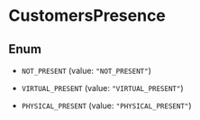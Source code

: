 
# CustomersPresence

## Enum


* `NOT_PRESENT` (value: `"NOT_PRESENT"`)

* `VIRTUAL_PRESENT` (value: `"VIRTUAL_PRESENT"`)

* `PHYSICAL_PRESENT` (value: `"PHYSICAL_PRESENT"`)



